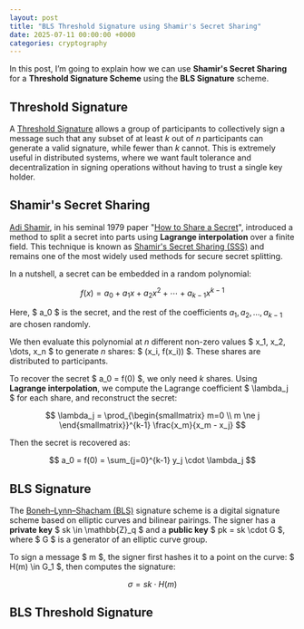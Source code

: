```yaml
---
layout: post
title: "BLS Threshold Signature using Shamir's Secret Sharing"
date: 2025-07-11 00:00:00 +0000
categories: cryptography
---
```


In this post, I’m going to explain how we can use **Shamir's Secret Sharing**
for a **Threshold Signature Scheme** using the **BLS Signature** scheme.

## Threshold Signature

A [Threshold Signature](https://medium.com/keepnetwork/threshold-signatures-ff2c2b98d9c7)
allows a group of participants to collectively sign a message such that
any subset of at least $k$ out of $n$ participants can generate a valid signature, while fewer than $k$ cannot.
This is extremely useful in distributed systems, where we want fault tolerance and decentralization in
signing operations without having to trust a single key holder.

## Shamir's Secret Sharing

[Adi Shamir](https://en.wikipedia.org/wiki/Adi_Shamir), in his seminal 1979 paper
"[How to Share a Secret](https://dl.acm.org/doi/pdf/10.1145/359168.359176)",
introduced a method to split a secret into parts using **Lagrange interpolation** over a finite field.
This technique is known as [Shamir's Secret Sharing (SSS)](https://en.wikipedia.org/wiki/Shamir%27s_secret_sharing) and
remains one of the most widely used methods for secure secret splitting.

In a nutshell, a secret can be embedded in a random polynomial:

$$
f(x) = a_0 + a_1x + a_2x^2 + \cdots + a_{k-1}x^{k-1}
$$

Here, $ a_0 $ is the secret, and the rest of the coefficients $a_1, a_2, \dots, a_{k-1}$ are chosen randomly.

We then evaluate this polynomial at $n$ different non-zero values $ x_1, x_2, \dots, x_n $ to generate $n$ shares: $ (x_i, f(x_i)) $.
These shares are distributed to participants.

To recover the secret $ a_0 = f(0) $, we only need $k$ shares.
Using **Lagrange interpolation**, we compute the Lagrange coefficient $ \lambda_j $ for each share, and reconstruct the secret:

$$
\lambda_j = \prod_{\begin{smallmatrix} m=0 \\ m \ne j \end{smallmatrix}}^{k-1} \frac{x_m}{x_m - x_j}
$$

Then the secret is recovered as:

$$
a_0 = f(0) = \sum_{j=0}^{k-1} y_j \cdot \lambda_j
$$

## BLS Signature

The [Boneh–Lynn–Shacham (BLS)](https://en.wikipedia.org/wiki/BLS_digital_signature) signature scheme is a
digital signature scheme based on elliptic curves and bilinear pairings.
The signer has a **private key** $ sk \in \mathbb{Z}_q $ and a **public key** $ pk = sk \cdot G $,
where $ G $ is a generator of an elliptic curve group.

To sign a message $ m $, the signer first hashes it to a point on the curve: $ H(m) \in G_1 $, then computes the signature:

$$
\sigma = sk \cdot H(m)
$$

## BLS Threshold Signature
